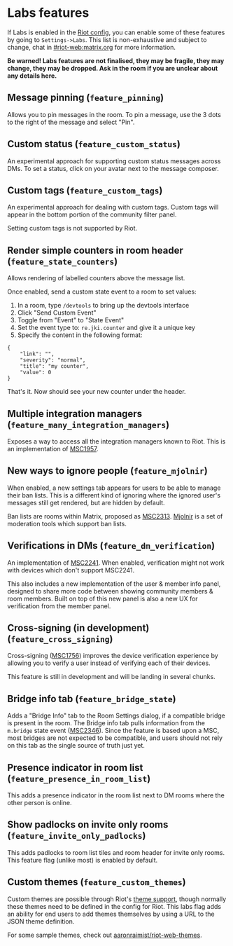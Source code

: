 # Labs features

If Labs is enabled in the [Riot config](config.md), you can enable some of these features by going
to `Settings->Labs`. This list is non-exhaustive and subject to change, chat in
[#riot-web:matrix.org](https://matrix.to/#/#riot-web:matrix.org) for more information.

**Be warned! Labs features are not finalised, they may be fragile, they may change, they may be
dropped. Ask in the room if you are unclear about any details here.**

## Message pinning (`feature_pinning`)

Allows you to pin messages in the room. To pin a message, use the 3 dots to the right of the message
and select "Pin".

## Custom status (`feature_custom_status`)

An experimental approach for supporting custom status messages across DMs. To set a status, click on
your avatar next to the message composer.

## Custom tags (`feature_custom_tags`)

An experimental approach for dealing with custom tags. Custom tags will appear in the bottom portion
of the community filter panel.

Setting custom tags is not supported by Riot.

## Render simple counters in room header (`feature_state_counters`)

Allows rendering of labelled counters above the message list.

Once enabled, send a custom state event to a room to set values:

1. In a room, type `/devtools` to bring up the devtools interface
2. Click "Send Custom Event"
3. Toggle from "Event" to "State Event"
4. Set the event type to: `re.jki.counter` and give it a unique key
5. Specify the content in the following format:

```
{
    "link": "",
    "severity": "normal",
    "title": "my counter",
    "value": 0
}
```

That's it. Now should see your new counter under the header.

## Multiple integration managers (`feature_many_integration_managers`)

Exposes a way to access all the integration managers known to Riot. This is an implementation of [MSC1957](https://github.com/matrix-org/matrix-doc/pull/1957).

## New ways to ignore people (`feature_mjolnir`)

When enabled, a new settings tab appears for users to be able to manage their ban lists.
This is a different kind of ignoring where the ignored user's messages still get rendered,
but are hidden by default.

Ban lists are rooms within Matrix, proposed as [MSC2313](https://github.com/matrix-org/matrix-doc/pull/2313).
[Mjolnir](https://github.com/matrix-org/mjolnir) is a set of moderation tools which support
ban lists.

## Verifications in DMs (`feature_dm_verification`)

An implementation of [MSC2241](https://github.com/matrix-org/matrix-doc/pull/2241). When enabled, verification might not work with devices which don't support MSC2241.

This also includes a new implementation of the user & member info panel, designed to share more code between showing community members & room members. Built on top of this new panel is also a new UX for verification from the member panel.

## Cross-signing (in development) (`feature_cross_signing`)

Cross-signing ([MSC1756](https://github.com/matrix-org/matrix-doc/pull/1756))
improves the device verification experience by allowing you to verify a user
instead of verifying each of their devices.

This feature is still in development and will be landing in several chunks.

## Bridge info tab (`feature_bridge_state`)

Adds a "Bridge Info" tab to the Room Settings dialog, if a compatible bridge is
present in the room. The Bridge info tab pulls information from the `m.bridge` state event ([MSC2346](https://github.com/matrix-org/matrix-doc/pull/2346)). Since the feature is based upon a MSC, most
bridges are not expected to be compatible, and users should not rely on this
tab as the single source of truth just yet.

## Presence indicator in room list (`feature_presence_in_room_list`)

This adds a presence indicator in the room list next to DM rooms where the other
person is online.

## Show padlocks on invite only rooms (`feature_invite_only_padlocks`)

This adds padlocks to room list tiles and room header for invite only rooms.
This feature flag (unlike most) is enabled by default.

## Custom themes (`feature_custom_themes`)

Custom themes are possible through Riot's [theme support](./theming.md), though
normally these themes need to be defined in the config for Riot. This labs flag
adds an ability for end users to add themes themselves by using a URL to the JSON
theme definition.

For some sample themes, check out [aaronraimist/riot-web-themes](https://github.com/aaronraimist/riot-web-themes).
